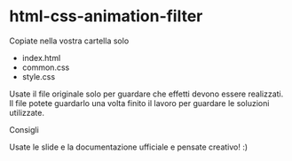 # html-css-animation-filter

Copiate nella vostra cartella solo
* index.html
* common.css
* style.css

Usate il file originale solo per guardare che effetti devono essere realizzati.
Il file potete guardarlo una volta finito il lavoro per guardare le soluzioni utilizzate.

Consigli

Usate le slide e la documentazione ufficiale e pensate creativo! :)
